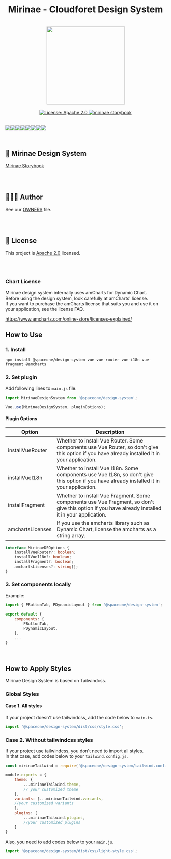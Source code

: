 <h1 align="center">Mirinae - Cloudforet Design System</h1>  

<br/>

<div align="center" style="display:flex; flex-direction: column;">
    <div>
        <img width="245" src="https://user-images.githubusercontent.com/35549653/76694897-de236300-66bb-11ea-9ace-b9edde9c12da.png">
    </div>
<br/>
<div>
<a  href="https://www.apache.org/licenses/LICENSE-2.0"  target="_blank">  
<img  alt="License: Apache 2.0"  src="https://img.shields.io/badge/License-Apache 2.0-yellow.svg"  />  
</a> 
<a href="http://storybook.developer.spaceone.dev/"  target="_blank">  
    <img alt="mirinae storybook" src="https://img.shields.io/badge/Design System-SpaceOne-blueviolet.svg?logo=storybook" />  
</a> 
</div>

</div>  

  
    
 

  

<br/>

[![](https://sourcerer.io/fame/WANZARGEN/spaceone-dev/spaceone-design-system/images/0)](https://sourcerer.io/fame/WANZARGEN/spaceone-dev/spaceone-design-system/links/0)[![](https://sourcerer.io/fame/WANZARGEN/spaceone-dev/spaceone-design-system/images/1)](https://sourcerer.io/fame/WANZARGEN/spaceone-dev/spaceone-design-system/links/1)[![](https://sourcerer.io/fame/WANZARGEN/spaceone-dev/spaceone-design-system/images/2)](https://sourcerer.io/fame/WANZARGEN/spaceone-dev/spaceone-design-system/links/2)[![](https://sourcerer.io/fame/WANZARGEN/spaceone-dev/spaceone-design-system/images/3)](https://sourcerer.io/fame/WANZARGEN/spaceone-dev/spaceone-design-system/links/3)[![](https://sourcerer.io/fame/WANZARGEN/spaceone-dev/spaceone-design-system/images/4)](https://sourcerer.io/fame/WANZARGEN/spaceone-dev/spaceone-design-system/links/4)[![](https://sourcerer.io/fame/WANZARGEN/spaceone-dev/spaceone-design-system/images/5)](https://sourcerer.io/fame/WANZARGEN/spaceone-dev/spaceone-design-system/links/5)[![](https://sourcerer.io/fame/WANZARGEN/spaceone-dev/spaceone-design-system/images/6)](https://sourcerer.io/fame/WANZARGEN/spaceone-dev/spaceone-design-system/links/6)[![](https://sourcerer.io/fame/WANZARGEN/spaceone-dev/spaceone-design-system/images/7)](https://sourcerer.io/fame/WANZARGEN/spaceone-dev/spaceone-design-system/links/7)


<br/>

## 🧩 Mirinae Design System  
[Mirinae Storybook](http://storybook.developer.spaceone.dev/)  

<br/> 
<br/>

## 👨‍👩‍👧 Author

See our [OWNERS](https://github.com/cloudforet-io/mirinae/blob/master/AUTHORS) file.

<br/>
<br/>

## 📝 License

This project is [Apache 2.0](https://www.apache.org/licenses/LICENSE-2.0) licensed.

<br/>
<br/>

### Chart License
Mirinae design system internally uses amCharts for Dynamic Chart. <br/>
Before using the design system, look carefully at amCharts' license. <br/>
If you want to purchase the amCharts license that suits you and use it on your application,
see the license FAQ.

https://www.amcharts.com/online-store/licenses-explained/

## How to Use


### 1. Install

```shell
npm install @spaceone/design-system vue vue-router vue-i18n vue-fragment @amcharts
```

### 2. Set plugin
   
Add following lines to ```main.js``` file. <br/>

```javascript
import MirinaeDesignSystem from '@spaceone/design-system';

Vue.use(MirinaeDesignSystem, pluginOptions);
```

#### Plugin Options

| Option | Description |
| --- | ---- |
| installVueRouter | Whether to install Vue Router. Some components use Vue Router, so don't give this option if you have already installed it in your application. |
| installVueI18n | Whether to install Vue I18n. Some components use Vue I18n, so don't give this option if you have already installed it in your application. |
| installFragment | Whether to install Vue Fragment. Some components use Vue Fragment, so don't give this option if you have already installed it in your application. |
| amchartsLicenses | If you use the amcharts library such as Dynamic Chart, license the amcharts as a string array. |

```typescript
interface MirinaeDSOptions {
    installVueRouter?: boolean;
    installVueI18n?: boolean;
    installFragment?: boolean;
    amchartsLicenses?: string[];
}
```

### 3. Set components locally

Example: 

```javascript
import { PButtonTab, PDynamicLayout } from '@spaceone/design-system';

export default {
    components: {
        PButtonTab,
        PDynamicLayout,
    },
    ...
}
```

<br/>

## How to Apply Styles

Mirinae Design System is based on Tailwindcss.<br/>

### Global Styles

#### Case 1. All styles
If your project doesn't use tailwindcss, add the code below to ```main.ts```.

```javascript
import '@spaceone/design-system/dist/css/style.css';
```

### Case 2. Without tailwindcss styles
If your project use tailwindcss, you don't need to import all styles. <br/>
In that case, add codes below to your ```tailwind.config.js```.

```javascript
const mirinaeTailwind = require('@spaceone/design-system/tailwind.config.js')

module.exports = {
    theme: {
        ...mirinaeTailwind.theme,
        // your customized theme
    },
    variants: [...mirinaeTailwind.variants, 
    //your customized variants 
    ],
    plugins: [
        ...mirinaeTailwind.plugins,
        //your customized plugins 
    ]
}
```

Also, you need to add codes below to your ```main.js```.

```javascript
import '@spaceone/design-system/dist/css/light-style.css';
```


